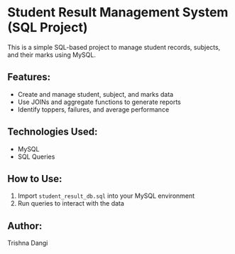# Student Result Management System (SQL Project)

This is a simple SQL-based project to manage student records, subjects, and their marks using MySQL.

## Features:
- Create and manage student, subject, and marks data
- Use JOINs and aggregate functions to generate reports
- Identify toppers, failures, and average performance

## Technologies Used:
- MySQL
- SQL Queries

## How to Use:
1. Import `student_result_db.sql` into your MySQL environment
2. Run queries to interact with the data

## Author:
Trishna Dangi
